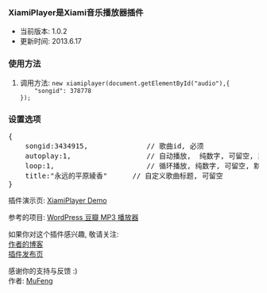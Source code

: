 ﻿<h3>XiamiPlayer是Xiami音乐播放器插件</h3>
<ul>
<li>当前版本: 1.0.2<br /></li>
<li>更新时间: 2013.6.17</li>
</ul>
<h3>使用方法</h3>
<ol>
<li>调用方法: <code>new xiamiplayer(document.getElementById("audio"),{
	"songid": 378778
});</code>
</li>
</ol>
<h3>设置选项</h3>
<div class="highlight">
<pre><span class="p">{</span>
    <span class="nx">songid</span><span class="o">:</span><span class="mf">3434915</span><span class="p">,</span>              <span class="c1">// 歌曲id, 必须</span>
    <span class="nx">autoplay</span><span class="o">:</span><span class="mi">1</span><span class="p">,</span>                  <span class="c1">// 自动播放,  纯数字, 可留空, 默认0</span>
    <span class="nx">loop</span><span class="o">:</span><span class="mi">1</span><span class="p">,</span>                      <span class="c1">// 循环播放, 纯数字, 可留空, 默认0</span>
    <span class="nx">title</span><span class="o">:</span><span class="mi">"永远的平原綾香"</span>      <span class="c1">// 自定义歌曲标题, 可留空</span>
<span class="p">}</span></pre>
</div>
<div>插件演示页: <a href="http://mufeng.me/xiamiplayer.html" target="_blank">XiamiPlayer Demo</a></div>
<p>参考的项目: <a href="http://xiaoxia.de/2011/06/wordpress-douban-mp3-player/" target="_blank">WordPress 豆瓣 MP3 播放器</a></p>
<p>如果你对这个插件感兴趣, 敬请关注:<br /><a href="http://mufeng.me">作者的博客</a><br /><a href="http://mufeng.me/xiamiplayer.html">插件发布页</a><br /></p>
<p>感谢你的支持与反馈 :)<br />作者: <a href="http://mufeng.me">MuFeng</a></p>